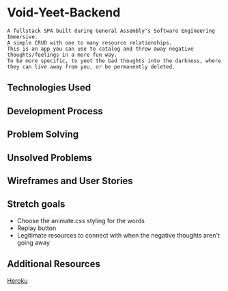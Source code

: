 # Void-Yeet-Backend
    A fullstack SPA built during General Assembly's Software Engineering Immersive.
    A simple CRUD with one to many resource relationships.
    This is an app you can use to catalog and throw away negative thoughts/feelings in a more fun way.
    To be more specific, to yeet the bad thoughts into the darkness, where they can live away from you, or be permanently deleted.

## Technologies Used

## Development Process

## Problem Solving

## Unsolved Problems

## Wireframes and User Stories

## Stretch goals
  - Choose the animate.css styling for the words
  - Replay button
  - Legitimate resources to connect with when the negative thoughts aren't going away

## Additional Resources
[Heroku](https://void-yeet.herokuapp.com/examples)
